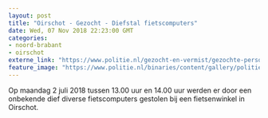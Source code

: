 ```yaml
---
layout: post
title: "Oirschot - Gezocht - Diefstal fietscomputers"
date: Wed, 07 Nov 2018 22:23:00 GMT
categories: 
- noord-brabant 
- oirschot 
externe_link: "https://www.politie.nl/gezocht-en-vermist/gezochte-personen/2018/november/09-diefstal-fietscomputers.html"
feature_image: "https://www.politie.nl/binaries/content/gallery/politie/gezocht/verdachten/2018/november/09-ob/2018130042/2018130042-foto-verdachte-.jpg"
---
```


Op maandag 2 juli 2018 tussen 13.00 uur en 14.00 uur werden er door een onbekende dief diverse fietscomputers gestolen bij een fietsenwinkel in Oirschot.
